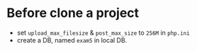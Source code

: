 # Before clone a project
- set `upload_max_filesize` & `post_max_size` to `256M` in `php.ini`
- create a DB, named `exam5` in local DB. 
